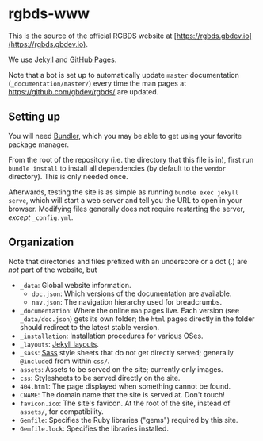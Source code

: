 
# rgbds-www

This is the source of the official RGBDS website at [https://rgbds.gbdev.io](https://rgbds.gbdev.io).

We use [Jekyll](https://jekyllrb.com/) and [GitHub Pages](https://docs.github.com/en/github/working-with-github-pages).

Note that a bot is set up to automatically update `master` documentation (`_documentation/master/`) every time the man pages at https://github.com/gbdev/rgbds/ are updated.

## Setting up

You will need [Bundler](https://bundler.io/), which you may be able to get using your favorite package manager.

From the root of the repository (i.e. the directory that this file is in), first run `bundle install` to install all dependencies (by default to the `vendor` directory). This is only needed once.

Afterwards, testing the site is as simple as running `bundle exec jekyll serve`, which will start a web server and tell you the URL to open in your browser. Modifying files generally does not require restarting the server, *except* `_config.yml`.

## Organization

Note that directories and files prefixed with an underscore or a dot (.) are *not* part of the website, but

- `_data`: Global website information.
  - `doc.json`: Which versions of the documentation are available.
  - `nav.json`: The navigation hierarchy used for breadcrumbs.
- `_documentation`: Where the online `man` pages live. Each version (see `_data/doc.json`) gets its own folder; the `html` pages directly in the folder should redirect to the latest stable version.
- `_installation`: Installation procedures for various OSes.
- `_layouts`: [Jekyll layouts](https://jekyllrb.com/docs/layouts/).
- `_sass`: [Sass](https://sass-lang.com/) style sheets that do not get directly served; generally `@include`d from within `css/`.
- `assets`: Assets to be served on the site; currently only images.
- `css`: Stylesheets to be served directly on the site.
- `404.html`: The page displayed when something cannot be found.
- `CNAME`: The domain name that the site is served at. Don't touch!
- `favicon.ico`: The site's favicon. At the root of the site, instead of `assets/`, for compatibility.
- `Gemfile`: Specifies the Ruby libraries ("gems") required by this site.
- `Gemfile.lock`: Specifies the libraries installed.
